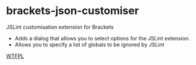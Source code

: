 brackets-json-customiser
========================

JSLint customisation extension for Brackets

- Adds a dialog that allows you to select options for the JSLint extension.
- Allows you to specify a list of globals to be ignored by JSLint

[WTFPL](http://wtfpl.net)

